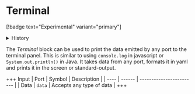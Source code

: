 # Terminal
[!badge text="Experimental" variant="primary"]

<details>
<summary>History</summary>
<br>

| Version | Changes           |
| ------- | ----------------- |
| 21.09.1 | Added on v21.09.1 |
</details>

The *Terminal* block can be used to print the data emitted by any port to the terminal panel. This is similar to using `console.log` in javascript or `System.out.println()` in Java. It takes data from any port, formats it in yaml and prints it in the screen or standard-output. 

+++ Input
| Port | Symbol | Description              |
| ---- | ------ | ------------------------ |
| Data | `data` | Accepts any type of data |
+++